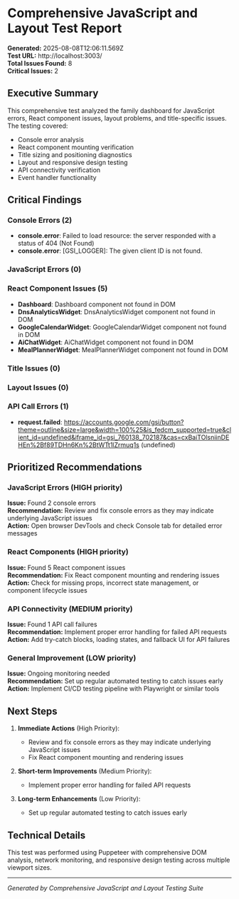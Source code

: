 # Comprehensive JavaScript and Layout Test Report

**Generated:** 2025-08-08T12:06:11.569Z  
**Test URL:** http://localhost:3003/  
**Total Issues Found:** 8  
**Critical Issues:** 2  

## Executive Summary

This comprehensive test analyzed the family dashboard for JavaScript errors, React component issues, layout problems, and title-specific issues. The testing covered:

- Console error analysis
- React component mounting verification
- Title sizing and positioning diagnostics
- Layout and responsive design testing
- API connectivity verification
- Event handler functionality

## Critical Findings

### Console Errors (2)
- **console.error**: Failed to load resource: the server responded with a status of 404 (Not Found)
- **console.error**: [GSI_LOGGER]: The given client ID is not found.

### JavaScript Errors (0)


### React Component Issues (5)
- **Dashboard**: Dashboard component not found in DOM
- **DnsAnalyticsWidget**: DnsAnalyticsWidget component not found in DOM
- **GoogleCalendarWidget**: GoogleCalendarWidget component not found in DOM
- **AiChatWidget**: AiChatWidget component not found in DOM
- **MealPlannerWidget**: MealPlannerWidget component not found in DOM

### Title Issues (0)


### Layout Issues (0)


### API Call Errors (1)
- **request.failed**: https://accounts.google.com/gsi/button?theme=outline&size=large&width=100%25&is_fedcm_supported=true&client_id=undefined&iframe_id=gsi_760138_702187&cas=cxBaiTOlsniinDEHEn%2Bf89TDHn6Kn%2BtWTt1lZrmuq1s (undefined)

## Prioritized Recommendations


### JavaScript Errors (HIGH priority)
**Issue:** Found 2 console errors  
**Recommendation:** Review and fix console errors as they may indicate underlying JavaScript issues  
**Action:** Open browser DevTools and check Console tab for detailed error messages


### React Components (HIGH priority)
**Issue:** Found 5 React component issues  
**Recommendation:** Fix React component mounting and rendering issues  
**Action:** Check for missing props, incorrect state management, or component lifecycle issues


### API Connectivity (MEDIUM priority)
**Issue:** Found 1 API call failures  
**Recommendation:** Implement proper error handling for failed API requests  
**Action:** Add try-catch blocks, loading states, and fallback UI for API failures


### General Improvement (LOW priority)
**Issue:** Ongoing monitoring needed  
**Recommendation:** Set up regular automated testing to catch issues early  
**Action:** Implement CI/CD testing pipeline with Playwright or similar tools


## Next Steps

1. **Immediate Actions** (High Priority):
   - Review and fix console errors as they may indicate underlying JavaScript issues
   - Fix React component mounting and rendering issues

2. **Short-term Improvements** (Medium Priority):
   - Implement proper error handling for failed API requests

3. **Long-term Enhancements** (Low Priority):
   - Set up regular automated testing to catch issues early

## Technical Details

This test was performed using Puppeteer with comprehensive DOM analysis, network monitoring, and responsive design testing across multiple viewport sizes.

---
*Generated by Comprehensive JavaScript and Layout Testing Suite*
